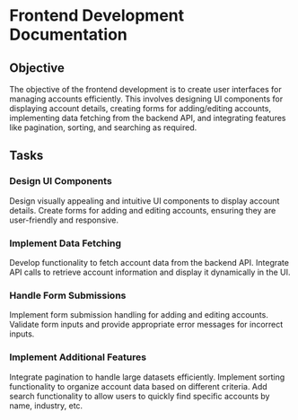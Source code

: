 # Frontend Development Documentation
## Objective
The objective of the frontend development is to create user interfaces for managing accounts efficiently. This involves designing UI components for displaying account details, creating forms for adding/editing accounts, implementing data fetching from the backend API, and integrating features like pagination, sorting, and searching as required.

## Tasks
### Design UI Components

Design visually appealing and intuitive UI components to display account details.
Create forms for adding and editing accounts, ensuring they are user-friendly and responsive.
### Implement Data Fetching

Develop functionality to fetch account data from the backend API.
Integrate API calls to retrieve account information and display it dynamically in the UI.
### Handle Form Submissions

Implement form submission handling for adding and editing accounts.
Validate form inputs and provide appropriate error messages for incorrect inputs.
### Implement Additional Features

Integrate pagination to handle large datasets efficiently.
Implement sorting functionality to organize account data based on different criteria.
Add search functionality to allow users to quickly find specific accounts by name, industry, etc.